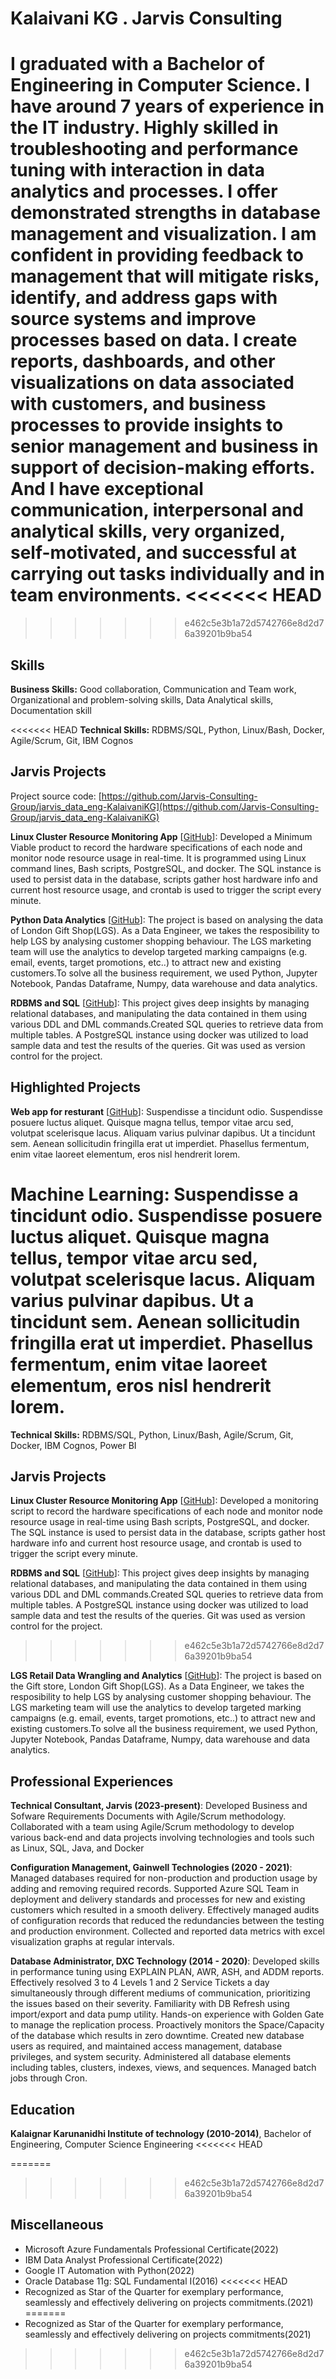 # Kalaivani KG . Jarvis Consulting

I graduated with a Bachelor of Engineering in Computer Science. I have around 7 years of experience in the IT industry. Highly skilled in troubleshooting and performance tuning with interaction in data analytics and processes. I offer demonstrated strengths in database management and visualization. I am confident in providing feedback to management that will mitigate risks, identify, and address gaps with source systems and improve processes based on data. I create reports, dashboards, and other visualizations on data associated with customers, and business processes to provide insights to senior management and business in support of decision-making efforts. And I have exceptional communication, interpersonal and analytical skills, very organized, self-motivated, and successful at carrying out tasks individually and in team environments.
<<<<<<< HEAD
=======

>>>>>>> e462c5e3b1a72d5742766e8d2d76a39201b9ba54

## Skills

**Business Skills:** Good collaboration, Communication and Team work, Organizational and problem-solving skills, Data Analytical skills, Documentation skill

<<<<<<< HEAD
**Technical Skills:** RDBMS/SQL, Python, Linux/Bash, Docker, Agile/Scrum, Git, IBM Cognos

## Jarvis Projects

Project source code: [https://github.com/Jarvis-Consulting-Group/jarvis_data_eng-KalaivaniKG](https://github.com/Jarvis-Consulting-Group/jarvis_data_eng-KalaivaniKG)


**Linux Cluster Resource Monitoring App** [[GitHub](https://github.com/Jarvis-Consulting-Group/jarvis_data_eng-KalaivaniKG/tree/masterhttps://github.com/Jarvis-Consulting-Group/jarvis_data_eng-KalaivaniKG/tree/develop/linux_sql)]: Developed a Minimum Viable product to record the hardware specifications of each node and monitor node resource usage in real-time. It is programmed using Linux command lines, Bash scripts, PostgreSQL, and docker. The SQL instance is used to persist data in the database, scripts gather host hardware info and current host resource usage, and crontab is used to trigger the script every minute.

**Python Data Analytics** [[GitHub](https://github.com/Jarvis-Consulting-Group/jarvis_data_eng-KalaivaniKG/tree/masterhttps://github.com/Jarvis-Consulting-Group/jarvis_data_eng-KalaivaniKG/tree/develop/python_data_analytics/psql)]: The project is based on analysing the data of London Gift Shop(LGS). As a Data Engineer, we takes the resposibility to help LGS by analysing customer shopping behaviour. The LGS marketing team will use the analytics to develop targeted marking campaigns (e.g. email, events, target promotions, etc..) to attract new and existing customers.To solve all the business requirement, we used Python, Jupyter Notebook, Pandas Dataframe, Numpy, data warehouse and data analytics.

**RDBMS and SQL** [[GitHub](https://github.com/Jarvis-Consulting-Group/jarvis_data_eng-KalaivaniKG/tree/masterhttps://github.com/Jarvis-Consulting-Group/jarvis_data_eng-KalaivaniKG/tree/develop/linux_sql/sql)]: This project gives deep insights by managing relational databases, and manipulating the data contained in them using various DDL and DML commands.Created SQL queries to retrieve data from multiple tables. A PostgreSQL instance using docker was utilized to load sample data and test the results of the queries. Git was used as version control for the project.


## Highlighted Projects
**Web app for resturant** [[GitHub](https://github.com/jarviscanada/jarvis_profile_builder)]: Suspendisse a tincidunt odio. Suspendisse posuere luctus aliquet. Quisque magna tellus, tempor vitae arcu sed, volutpat scelerisque lacus. Aliquam varius pulvinar dapibus. Ut a tincidunt sem. Aenean sollicitudin fringilla erat ut imperdiet. Phasellus fermentum, enim vitae laoreet elementum, eros nisl hendrerit lorem.

**Machine Learning**: Suspendisse a tincidunt odio. Suspendisse posuere luctus aliquet. Quisque magna tellus, tempor vitae arcu sed, volutpat scelerisque lacus. Aliquam varius pulvinar dapibus. Ut a tincidunt sem. Aenean sollicitudin fringilla erat ut imperdiet. Phasellus fermentum, enim vitae laoreet elementum, eros nisl hendrerit lorem.
=======
**Technical Skills:** RDBMS/SQL, Python, Linux/Bash, Agile/Scrum, Git, Docker, IBM Cognos, Power BI

## Jarvis Projects

**Linux Cluster Resource Monitoring App** [[GitHub](https://github.com/Jarvis-Consulting-Group/jarvis_data_eng-KalaivaniKG/tree/develop/linux_sql)]: Developed a monitoring script to record the hardware specifications of each node and monitor node resource usage in real-time using Bash scripts, PostgreSQL, and docker. The SQL instance is used to persist data in the database, scripts gather host hardware info and current host resource usage, and crontab is used to trigger the script every minute.

**RDBMS and SQL** [[GitHub](https://github.com/Jarvis-Consulting-Group/jarvis_data_eng-KalaivaniKG/tree/develop/linux_sql/sql)]: This project gives deep insights by managing relational databases, and manipulating the data contained in them using various DDL and DML commands.Created SQL queries to retrieve data from multiple tables. A PostgreSQL instance using docker was utilized to load sample data and test the results of the queries. Git was used as version control for the project.
>>>>>>> e462c5e3b1a72d5742766e8d2d76a39201b9ba54

**LGS Retail Data Wrangling and Analytics** [[GitHub](https://github.com/Jarvis-Consulting-Group/jarvis_data_eng-KalaivaniKG/tree/develop/python_data_analytics/psql)]: The project is based on the Gift store, London Gift Shop(LGS). As a Data Engineer, we takes the resposibility to help LGS by analysing customer shopping behaviour. The LGS marketing team will use the analytics to develop targeted marking campaigns (e.g. email, events, target promotions, etc..) to attract new and existing customers.To solve all the business requirement, we used Python, Jupyter Notebook, Pandas Dataframe, Numpy, data warehouse and data analytics.

## Professional Experiences

**Technical Consultant, Jarvis (2023-present)**: Developed Business and Sofware Requirements Documents with Agile/Scrum methodology. Collaborated with a team using Agile/Scrum methodology to develop various back-end and data projects involving technologies and tools such as Linux, SQL, Java, and Docker

**Configuration Management, Gainwell Technologies (2020 - 2021)**: Managed databases required for non-production and production usage by adding and removing required records. Supported Azure SQL Team in deployment and delivery standards and processes for new and existing customers which resulted in a smooth delivery.  Effectively managed audits of configuration records that reduced the redundancies between the testing and production environment. Collected and reported data metrics with excel visualization graphs at regular intervals.

**Database Administrator, DXC Technology (2014 - 2020)**: Developed skills in performance tuning using EXPLAIN PLAN, AWR, ASH, and ADDM reports. Effectively resolved 3 to 4 Levels 1 and 2 Service Tickets a day simultaneously through different mediums of communication, prioritizing the issues based on their severity. Familiarity with DB Refresh using import/export and data pump utility. Hands-on experience with Golden Gate to manage the replication process. Proactively monitors the Space/Capacity of the database which results in zero downtime. Created new database users as required, and maintained access management, database privileges, and system security. Administered all database elements including tables, clusters, indexes, views, and sequences. Managed batch jobs through Cron.


## Education
**Kalaignar Karunanidhi Institute of technology (2010-2014)**, Bachelor of Engineering, Computer Science Engineering
<<<<<<< HEAD

=======
>>>>>>> e462c5e3b1a72d5742766e8d2d76a39201b9ba54

## Miscellaneous
- Microsoft Azure Fundamentals Professional Certificate(2022)
- IBM Data Analyst Professional Certificate(2022)
- Google IT Automation with Python(2022)
- Oracle Database 11g: SQL Fundamental I(2016)
<<<<<<< HEAD
- Recognized as Star of the Quarter for exemplary performance, seamlessly and effectively delivering on projects commitments.(2021)
=======
- Recognized as Star of the Quarter for exemplary performance, seamlessly and effectively delivering on projects commitments(2021)
>>>>>>> e462c5e3b1a72d5742766e8d2d76a39201b9ba54
